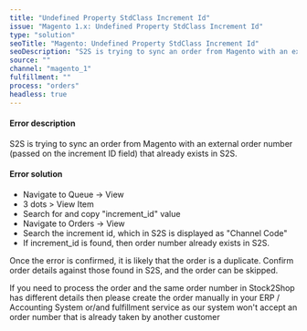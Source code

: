 ```yaml
---
title: "Undefined Property StdClass Increment Id"
issue: "Magento 1.x: Undefined Property StdClass Increment Id"
type: "solution"
seoTitle: "Magento: Undefined Property StdClass Increment Id"
seoDescription: "S2S is trying to sync an order from Magento with an external order number that already exists in S2S."
source: ""
channel: "magento_1"
fulfillment: ""
process: "orders"
headless: true
---
```


#### Error description
S2S is trying to sync an order from Magento with an external order number (passed on the increment ID field) that already exists in S2S.

#### Error solution
- Navigate to Queue -> View
- 3 dots > View Item
- Search for and copy "increment_id" value
- Navigate to Orders -> View
- Search the increment id, which in S2S is displayed as "Channel Code"
- If increment_id is found, then order number already exists in S2S.

Once the error is confirmed, it is likely that the order is a duplicate. Confirm order details against those found in S2S, and the order can be skipped.

If you need to process the order and the same order number in Stock2Shop has different details then please create the order manually in your ERP / Accounting System or/and fulfillment service as our system won't accept an order number that is already taken by another customer

